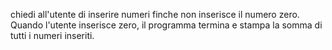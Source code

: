 chiedi all'utente di inserire numeri finche non inserisce il numero zero. Quando l'utente inserisce zero, il programma termina e stampa la somma di tutti i numeri inseriti. 
